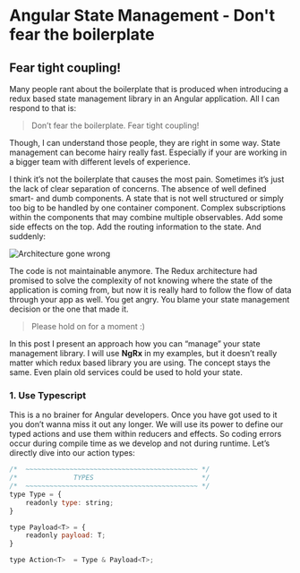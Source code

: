 <blog-content>


# Angular State Management - Don't fear the boilerplate
## Fear tight coupling!

<blog-text-container>

Many people rant about the boilerplate 
that is produced when introducing a redux based state management library in an Angular application. All I can respond to that is:





> Don’t fear the boilerplate. Fear tight coupling!

Though, I can understand those people, they are right in some way. State management can become hairy really fast. Especially if your are working in a bigger team with different levels of experience.

I think it’s not the boilerplate that causes the most pain. Sometimes it’s just the lack of clear separation of concerns. The absence of well defined smart- and dumb components. A state that is not well structured or simply too big to be handled by one container component. Complex subscriptions within the components that may combine multiple observables.
Add some side effects on the top. Add the routing information to the state. And suddenly:

![Architecture gone wrong](/assets/architecture.png)

The code is not maintainable anymore. The Redux architecture had promised to solve the complexity of not knowing where the state of the application is coming from, but now it is really hard to follow the flow of data through your app as well. You get angry. You blame your state management decision or the one that made it.

> Please hold on for a moment :)

In this post I present an approach how you can “manage” your state management library. I will use **NgRx** in my examples, but it doesn’t really matter which redux based library you are using. The concept stays the same. Even plain old services could be used to hold your state.

### 1. Use Typescript

This is a no brainer for Angular developers. Once you have got used to it you don’t wanna miss it out any longer. We will use its power to define our typed actions and use them within reducers and effects. So coding errors occur during compile time as we develop and not during runtime. Let’s directly dive into our action types:

```js
/*  ~~~~~~~~~~~~~~~~~~~~~~~~~~~~~~~~~~~~~~~~~~~ */
/*              TYPES                           */
/*  ~~~~~~~~~~~~~~~~~~~~~~~~~~~~~~~~~~~~~~~~~~~ */
type Type = {
    readonly type: string;
}

type Payload<T> = {
    readonly payload: T;
}

type Action<T>  = Type & Payload<T>;
```
</blog-text-container>
</blog-content>
